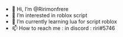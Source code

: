 - 👋 Hi, I’m @Ririmonfrere
- 👀 I’m interested in roblox script
- 🌱 I’m currently learning lua for script roblox
- 📫 How to reach me : in discord : riri#5746

<!---
Ririmonfrere/Ririmonfrere is a ✨ special ✨ repository because its `README.md` (this file) appears on your GitHub profile.
You can click the Preview link to take a look at your changes.
--->
